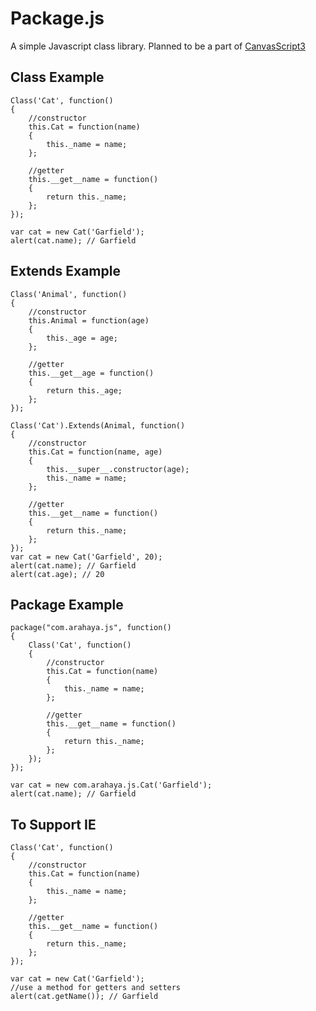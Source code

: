 Package.js
======

A simple Javascript class library.
Planned to be a part of [CanvasScript3](http://github.com/arahaya/CanvasScript3)


## Class Example ##

    Class('Cat', function()
    {
        //constructor
        this.Cat = function(name)
        {
            this._name = name;
        };
        
        //getter
        this.__get__name = function()
        {
            return this._name;
        };
    });
    
    var cat = new Cat('Garfield');
    alert(cat.name); // Garfield


## Extends Example ##

    Class('Animal', function()
    {
        //constructor
        this.Animal = function(age)
        {
            this._age = age;
        };
        
        //getter
        this.__get__age = function()
        {
            return this._age;
        };
    });
    
    Class('Cat').Extends(Animal, function()
    {
        //constructor
        this.Cat = function(name, age)
        {
            this.__super__.constructor(age);
            this._name = name;
        };
        
        //getter
        this.__get__name = function()
        {
            return this._name;
        };
    });
    var cat = new Cat('Garfield', 20);
    alert(cat.name); // Garfield
    alert(cat.age); // 20


## Package Example ##

    package("com.arahaya.js", function()
    {
        Class('Cat', function()
        {
            //constructor
            this.Cat = function(name)
            {
                this._name = name;
            };
            
            //getter
            this.__get__name = function()
            {
                return this._name;
            };
        });
    });
    
    var cat = new com.arahaya.js.Cat('Garfield');
    alert(cat.name); // Garfield


## To Support IE ##

    Class('Cat', function()
    {
        //constructor
        this.Cat = function(name)
        {
            this._name = name;
        };
        
        //getter
        this.__get__name = function()
        {
            return this._name;
        };
    });
    
    var cat = new Cat('Garfield');
    //use a method for getters and setters
    alert(cat.getName()); // Garfield

